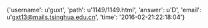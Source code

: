 {'username': u'guxt', 'path': u'1149/1149.html', 'answer': u'D', 'email': u'gxt13@mails.tsinghua.edu.cn', 'time': '2016-02-21:22:18:04'}